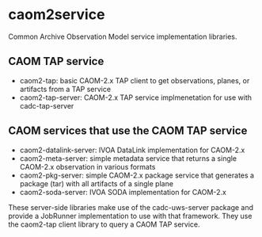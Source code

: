# caom2service

Common Archive Observation Model service implementation libraries.

## CAOM TAP service

* caom2-tap: basic CAOM-2.x TAP client to get observations, planes, or artifacts from a TAP service
* caom2-tap-server: CAOM-2.x TAP service implmenetation for use with cadc-tap-server

## CAOM services that use the CAOM TAP service

* caom2-datalink-server: IVOA DataLink implementation for CAOM-2.x
* caom2-meta-server: simple metadata service that returns a single CAOM-2.x observation in various formats
* caom2-pkg-server: simple CAOM-2.x package service that generates a package (tar) with all artifacts of a single plane
* caom2-soda-server: IVOA SODA implementation for CAOM-2.x

These server-side libraries make use of the cadc-uws-server package and provide a JobRunner implementation to use 
with that framework. They use the caom2-tap client library to query a CAOM TAP service.
